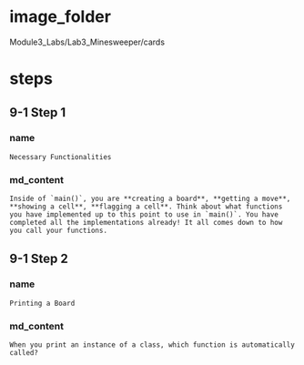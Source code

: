 # image_folder
Module3_Labs/Lab3_Minesweeper/cards

# steps

## 9-1 Step 1
### name
```
Necessary Functionalities
```
### md_content
```
Inside of `main()`, you are **creating a board**, **getting a move**, **showing a cell**, **flagging a cell**. Think about what functions you have implemented up to this point to use in `main()`. You have completed all the implementations already! It all comes down to how you call your functions.
```
## 9-1 Step 2
### name
```
Printing a Board
```
### md_content
```
When you print an instance of a class, which function is automatically called?
```